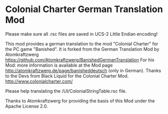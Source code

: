 Colonial Charter German Translation Mod
=========================
Please make sure all .rsc files are saved in UCS-2 Little Endian encoding!

This mod provides a german translation to the mod "Colonial Charter" for the PC game "Banished".
It is forked from the German Translation Mod by Atomkraftzwerg https://github.com/Atomkraftzwerg/BanishedGermanTranslation
For his Mod: more information is available at the Mod page http://atomkraftzwerg.de/page/banisheddeutsch (only in German).
Thanks to the Devs from Black Liquid for the Colonial Charter Mod. http://www.colonialcharter.com/

Please help translating the 
/UI/ColonialStringTable.rsc
file.

Thanks to Atomkraftzwerg for providing the basis of this Mod under the Apache License 2.0.